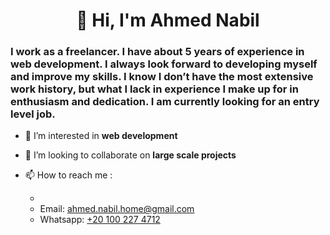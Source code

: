 <h1 align="center">👋 Hi, I'm Ahmed Nabil</h1>

<h3>I work as a freelancer. I have about 5 years of experience in web development. I always look forward to developing myself and improve my skills. I know I don’t have the most extensive work history, but what I lack in experience I make up for in enthusiasm and dedication. I am currently looking for an entry level job.</h3>

<!--<p align="left"> <img src="https://komarev.com/ghpvc/?username=nobel-512&label=Profile%20views&color=0e75b6&style=flat" alt="thuotracy" " /> </p>-->

- 👀 I’m interested in **web development**

- 🤝 I’m looking to collaborate on **large scale projects**

- 📫 How to reach me :
  - <!--LinkedIn: https://www.linkedin.com/in/ahmed-nabil-578110258/-->
  - Email: ahmed.nabil.home@gmail.com
  - Whatsapp: <a href="https://wa.me/+201002274712" target="_blank">+20 100 227 4712</a>

<!---
nobel-512/nobel-512 is a ✨ special ✨ repository because its `README.md` (this file) appears on your GitHub profile.
You can click the Preview link to take a look at your changes.
--->
